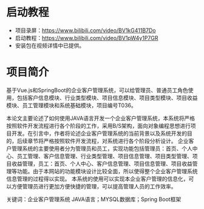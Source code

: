 # 启动教程

- 项目录屏：https://www.bilibili.com/video/BV1kG411B7Do
- 启动教程：https://www.bilibili.com/video/BV1pW4y1P7GR
- 安装包在视频详情中已提供。


# 项目简介
基于Vue.js和SpringBoot的企业客户管理系统，可以给管理员、普通员工角色使用，包括客户信息模块、行业类型模块、项目信息模块、项目类型模块、项目收益模块、员工管理模块和系统基础模块，项目编号T036。

本论文主要论述了如何使用JAVA语言开发一个企业客户管理系统，本系统将严格按照软件开发流程进行各个阶段的工作，采用B/S架构，面向对象编程思想进行项目开发。在引言中，作者将论述企业客户管理系统的当前背景以及系统开发的目的，后续章节将严格按照软件开发流程，对系统进行各个阶段分析设计。
企业客户管理系统的主要使用者分为管理员和员工，实现功能包括管理员：首页、个人中心、员工管理、客户信息管理、行业类型管理、项目信息管理、项目类型管理、项目收益管理，员工：首页、个人中心、客户信息管理、项目信息管理、项目收益管理等功能。由于本网站的功能模块设计比较全面，所以使得整个企业客户管理系统信息管理的过程得以实现。
本系统的使用可以实现本企业客户管理的信息化，可以方便管理员进行更加方便快捷的管理，可以提高管理人员的工作效率。

关键词：企业客户管理系统 JAVA语言；MYSQL数据库；Spring Boot框架 
 
